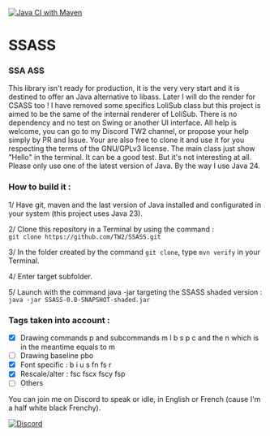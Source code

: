 [![Java CI with Maven](https://github.com/TW2/SSASS/actions/workflows/maven.yml/badge.svg)](https://github.com/TW2/SSASS/actions/workflows/maven.yml)

# SSASS
### SSA ASS
This library isn't ready for production, it is the very very start and it is destined to offer an Java alternative to libass. Later I will do the render for CSASS too !
I have removed some specifics LoliSub class but this project is aimed to be the same of the internal renderer of LoliSub. There is no dependency and no test on Swing or another UI interface.
All help is welcome, you can go to my Discord TW2 channel, or propose your help simply by PR and Issue. Your are also free to clone it and use it for you respecting the terms of the GNU/GPLv3 license.
The main class just show "Hello" in the terminal. It can be a good test. But it's not interesting at all. Please only use one of the latest version of Java. By the way I use Java 24.

### How to build it :

1/ Have git, maven and the last version of Java installed and configurated in your system (this project uses Java 23).

2/ Clone this repository in a Terminal by using the command :<br>```git clone https://github.com/TW2/SSASS.git```

3/ In the folder created by the command ```git clone```, type ```mvn verify``` in your Terminal.

4/ Enter target subfolder.

5/ Launch with the command java -jar targeting the SSASS shaded version :<br>```java -jar SSASS-0.0-SNAPSHOT-shaded.jar```

### Tags taken into account :

- [x] Drawing commands p and subcommands m l b s p c and the n which is in the meantime equals to m
- [ ] Drawing baseline pbo
- [x] Font specific : b i u s fn fs r
- [x] Rescale/alter : fsc fscx fscy fsp
- [ ] Others

You can join me on Discord to speak or idle, in English or French (cause I'm a half white black Frenchy).

[![Discord](https://github.com/user-attachments/assets/99ec6536-7624-41c1-afd1-7993fc4a1e25)](https://discord.gg/ef8xvA9wsF)

